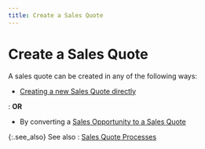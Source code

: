 ```yaml
---
title: Create a Sales Quote
---
```


# Create a Sales Quote


A sales quote can be created in any of the following ways:

- [Creating a new Sales Quote directly]({{site.sp_baseurl}}/sales-docs/sqs/create-sq/create-a-new-sales-quote/creating_a_new_sales_quote.html)

: **OR**

- By converting a [Sales Opportunity to a Sales Quote]({{site.sp_baseurl}}/opportunity-management/sales-opportunities-browser/convert_to_quote.html)



{:.see_also}
See also
: [Sales Quote Processes]({{site.sp_baseurl}}/sales-docs/sqs/sq-proc/sales_quote_processes.html)
